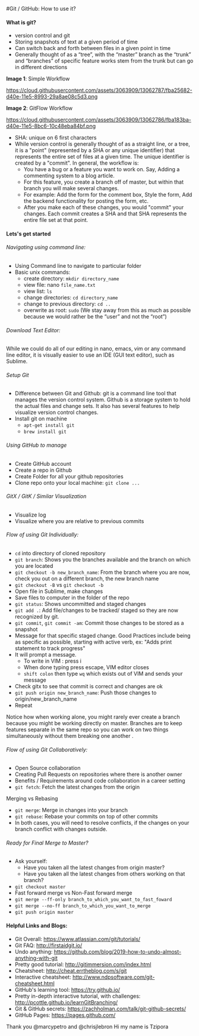 #Git / GitHub: How to use it? 

#### What is git?
 - version control and git
 - Storing snapshots of text at a given period of time 
 - Can switch back and forth between files in a given point in time
 - Generally thought of as a “tree”, with the “master” branch as the “trunk” and “branches” of specific feature works stem from the trunk but can go in different directions

**Image 1**: Simple Workflow

https://cloud.githubusercontent.com/assets/3063909/13062787/fba25682-d40e-11e5-8993-29a8ae08c5d3.png

**Image 2**: GitFlow Workflow

https://cloud.githubusercontent.com/assets/3063909/13062786/fba183ba-d40e-11e5-8bc6-10c48eba84bf.png

 - SHA: unique on 6 first characters
 - While version control is generally thought of as a straight line, or a tree, it is a "point" (represented by a SHA or any unique identifier) that represents the entire set of files at a given time. The unique identifier is created by a "commit". In general, the workflow is: 
     - You have a bug or a feature you want to work on. Say, Adding a commenting system to a blog article. 
     - For this feature, you create a branch off of master, but within that branch you will make several changes. 
     - For example: Add the form for the comment box, Style the form, Add the backend functionality for posting the form, etc.
     - After you make each of these changes, you would "commit" your changes. Each commit creates a SHA and that SHA represents the  entire file set at that point.

#### Lets's get started
###### Navigating using command line:
 - Using Command line to navigate to particular folder
 - Basic unix commands:
     - create directory: `mkdir directory_name`
     - view file: nano `file_name.txt`
     - view list: `ls`
     - change directories: `cd directory_name`
     - change to previous directory: `cd ..`
     - overwrite as root: `sudo` (We stay away from this as much as possible because we would rather be the “user” and not the “root”)

###### Download Text Editor: 
While we could do all of our editing in nano, emacs, vim or any command line editor, it is visually easier to use an IDE (GUI text editor), such as Sublime.

###### Setup Git
 - Difference between Git and Github: git is a command line tool that manages the version control system. Github is a storage system to hold the actual files and change sets. It also has several features to help visualize version control changes.
 - Install git on machine
     - `apt-get install git`
     - `brew install git`

###### Using GitHub to manage
 - Create GitHub account
 - Create a repo in Github
 - Create Folder for all your github repositories
 - Clone repo onto your local machine: `git clone ...`

###### GitX / GitK / Similar Visualization
 - Visualize log
 - Visualize where you are relative to previous commits

###### Flow of using Git Individually:
 - `cd` into directory of cloned repository
 - `git branch`: Shows you the branches available and the branch on which you are located
 - `git checkout -b new_branch_name`: From the branch where you are now, check you out on a different branch, the new branch name
 - `git checkout -B` vs `git checkout -b`
 - Open file in Sublime, make changes 
 - Save files to computer in the folder of the repo 
 - `git status`: Shows uncommitted and staged changes
 - `git add .`: Add file/changes  to be tracked/ staged so they are now recognized by git.
 - `git commit`, `git commit -am`: Commit those changes to be stored as a snapshot 
 - Message for that specific staged change. Good Practices include being as specific as possible, starting with active verb, ex: "Adds print statement to track progress" 
 - It will prompt a message. 
     - To write in VIM : press i 
     - When done typing press escape, VIM editor closes
     - `shift colon` then type `wq` which exists out of VIM and sends your message
 - Check gitx to see that commit is correct and changes are ok 
 - `git push origin new_branch_name`:  Push those changes to origin/new_branch_name 
 - Repeat

Notice how when working alone, you might rarely ever create a branch because you might be working directly on master. Branches are to keep features separate in the same repo so you can work on two things simultaneously without them breaking one another . 


###### Flow of using Git Collaboratively:
 - Open Source collaboration 
 - Creating Pull Requests on repositories where there is another owner 
 - Benefits / Requirements around code collaboration in a career setting
 - `git fetch`: Fetch the latest changes from the origin

Merging vs Rebasing
 - `git merge`: Merge in changes into your branch
 - `git rebase`: Rebase your commits on top of other commits
 - In both cases, you will need to resolve conflicts, if the changes on your branch conflict with changes outside.

###### Ready for Final Merge to Master?
 - Ask yourself: 
     - Have you taken all the latest changes from origin master?
     - Have you taken all the latest changes from others working on that branch?
 - `git checkout master`
 - Fast forward merge vs Non-Fast forward merge
 - `git merge --ff-only branch_to_which_you_want_to_fast_foward`
 - `git merge --no-ff branch_to_which_you_want_to_merge`
 - `git push origin master`


#### Helpful Links and Blogs:
 - Git Overall: https://www.atlassian.com/git/tutorials/
 - Git FAQ: http://firstaidgit.io/
 - Undo anything: https://github.com/blog/2019-how-to-undo-almost-anything-with-git
 - Pretty good tutorial: http://gitimmersion.com/index.html
 - Cheatsheet: http://cheat.errtheblog.com/s/git
 - Interactive cheatsheet: http://www.ndpsoftware.com/git-cheatsheet.html
 - GitHub's learning tool: https://try.github.io/
 - Pretty in-depth interactive tutorial, with challenges: http://pcottle.github.io/learnGitBranching/
 - Git & GitHub secrets: https://zachholman.com/talk/git-github-secrets/
 - GitHub Pages: https://pages.github.com/

Thank you @marcypetro and @chrisjlebron
Hi my name is Tzipora